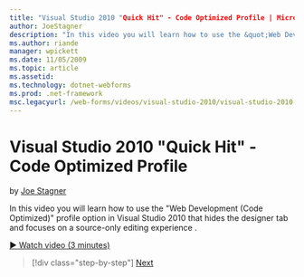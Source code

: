 ```yaml
---
title: "Visual Studio 2010 "Quick Hit" - Code Optimized Profile | Microsoft Docs"
author: JoeStagner
description: "In this video you will learn how to use the &quot;Web Development (Code Optimized)&quot; profile option in Visual Studio 2010 that hides the designer tab and..."
ms.author: riande
manager: wpickett
ms.date: 11/05/2009
ms.topic: article
ms.assetid: 
ms.technology: dotnet-webforms
ms.prod: .net-framework
msc.legacyurl: /web-forms/videos/visual-studio-2010/visual-studio-2010-quick-hit-code-optimized-profile
---
```

Visual Studio 2010 "Quick Hit" - Code Optimized Profile
====================
by [Joe Stagner](https://github.com/JoeStagner)

In this video you will learn how to use the &quot;Web Development (Code Optimized)&quot; profile option in Visual Studio 2010 that hides the designer tab and focuses on a source-only editing experience . 

[&#9654; Watch video (3 minutes)](https://channel9.msdn.com/Blogs/ASP-NET-Site-Videos/visual-studio-2010-quick-hit-code-optimized-profile)

>[!div class="step-by-step"]
[Next](visual-studio-2010-quick-hit-code-search-view-hierarchy.md)